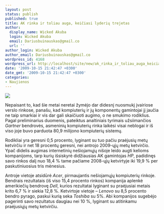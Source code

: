 ```yaml
---
layout: post
status: publish
published: true
title: AK rinka ir toliau auga, keičiasi lyderių trejetas
author:
  display_name: Wicked Akuba
  login: Wicked Akuba
  email: Dariusbuinauskas@gmail.co
  url: ''
author_login: Wicked Akuba
author_email: Dariusbuinauskas@gmail.co
wordpress_id: 4168
wordpress_url: http://localhost/site/new/ak_rinka_ir_toliau_auga_keiciasi_lyderiu_trejetas/
date: '2009-10-15 21:42:47 +0300'
date_gmt: '2009-10-15 21:42:47 +0300'
categories:
- Naujienos
---
```

<div class="imgright"><img src="http://img367.imageshack.us/img367/2473/undollarus.jpg"  /></div>
<p>Nepaisant to, kad šie metai neretai žymėjo dar didesnį nuosmukį įvairiose verslo rinkose, panašu, kad kompiuterių ir jų komponentų gamintojai jį jaučia ne taip smarkiai ir vis dar gali skaičiuoti augimo, o ne smukimo rodiklius. Pagal preliminarius duomenis, pateiktus analtiniais tyrimais užsiimančios <i>Gartner </i>bendrovės, asmeninių kompiuterių rinka laikėsi visai neblogai ir iš viso joje buvo parduota 80,9 milijono kompiuterių sistemų.</p>
<p>Rodikliai yra geresni 0,5 procento, lyginant su tuo pačiu praėjusių metų ketvirčiu ir net 18 procentų geresni, nei antrojo 2009-ųjų metų ketvirčio. Ypač didelis augimas internetinių nešiojamųjų nišoje leido augti kelioms kompanijoms, tarp kurių išsiskyrė didžiausias AK gamintojas <i>HP</i>, padidinęs savo rinkos dalį nuo 18,4 % tame pačiame 2008-ųjų ketvirtyje iki 19,9 % per paskutiniuosius tris mėnesius. </p>
<p>Antroje vietoje atsidūrė <i>Acer</i>, pirmaujantis nešiojamųjų kompiuterių rinkoje. Bendrais rezultatais (iš viso 15,4 procento rinkos) kompanija aplenkė amerikiečių bendrovę <i>Dell</i>, kurios rezultatai lyginant su praėjusiai metais krito 6,7 % ir siekia 12,8 %. Ketvirtoje vietoje –<i> Lenovo </i>su 8,5 procento bendro pyrago, paskui kurią seka <i>Toshiba </i>su 5%. Abi kompanijos sugebėjo pagerinti savo rezultatus daugiau nei 10 %, lyginant su atitinkamu praėjusiųjų metų ketvirčiu.<br /></p>
